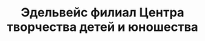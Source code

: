 ---
title: Эдельвейс филиал Центра творчества детей и юношества
address: '69063, г. Запорожье, ул. Горького, 57-а'
tags:
  - Художественные школы
geometry:
  location:
    lat: 47.8388
    lng: 35.139567
  viewport:
    northeast:
      lat: 47.95986095938327
      lng: 35.36916702985384
    southwest:
      lat: 47.75259704185658
      lng: 34.98154010769489
name: Запорожье
photos:
  - height: 4656
    html_attributions:
      - >-
        <a
        href="https://maps.google.com/maps/contrib/114714401443686488228">Dmytro
        Zuyenko</a>
    photo_reference: >-
      CmRaAAAAvXMFR4Fy_Xl-3B0n3EGz2K-Xo0Ip_Tw7I2kA3crKpcgAYxqTv8IU04IkmUuC8_CsIZof7rS8TcNfZsJUr0eVyAtNd4G4I0lVGMo7HVBrqLCv6jrQlKC2ZJuOO96QnocKEhAusQv3u7cqDOW_k1BIldmxGhTmuG9kK3mgtkHSsMwYjS2h078z7A
    width: 3492
  - height: 3492
    html_attributions:
      - >-
        <a
        href="https://maps.google.com/maps/contrib/114714401443686488228">Dmytro
        Zuyenko</a>
    photo_reference: >-
      CmRaAAAAb_0hMxEkL9VA-X3Vd6rCvGerJ-5liwNuVa1x77GMugT0ucVj29yf8kESGfBhFn3Fh-YVsMwMa0oIHQ09B4z0oKuLlFcHkUNvNT3Evpp69cR2mrob3px6bgrOpfEtp-C3EhCPYz89b-EMH_P-TQzib1UFGhQHzLGthgXhsfJVgROVYMFzvB8PkA
    width: 4656
  - height: 4549
    html_attributions:
      - >-
        <a
        href="https://maps.google.com/maps/contrib/109371160348796539305">Анна
        Кузнецова</a>
    photo_reference: >-
      CmRaAAAAVw2t81bFWWHAsrR6uURl1G8-fOrhZcsL5gpp4ESkuHorWgPUgeki_kJa2y18dZGa-iSbnjdy5Iky8graxG4YbRd1Mk-InNw_UkQnd2kWB4gHm6zIdSGGrmVCpvFkcUNUEhDn_Bi7gcErzOOouEAl2lXQGhQic5q5QZb0DfI3-uBvO5wdpg8YSA
    width: 6517
  - height: 3000
    html_attributions:
      - >-
        <a
        href="https://maps.google.com/maps/contrib/100333425356488586542">Евгений
        Карий</a>
    photo_reference: >-
      CmRZAAAAQI0rqxMVSNnWN01JTfaXrijS-OZ6rDnkiL8nb0V0rWnUFuRNGiuD1zTxprUHerXc6NUj1jFRXAbhbxGqWZgOJahhsc5ntz783ybVSc11e90sUbE6zHJsAxQPQgfaiHxXEhC7rXEQ93DBPI8qiQ88IHu3GhSGh6Zde90QIlqNgU_EuBNnj_WShg
    width: 4000
  - height: 3750
    html_attributions:
      - >-
        <a
        href="https://maps.google.com/maps/contrib/103581676911017882298">Наталья
        Архипова</a>
    photo_reference: >-
      CmRaAAAAGHGyafX-bxXuN4MOLSe0CRPeEJPTfH7WLfPg3Jzi-uly7une889syVfeU70CzmZIm-REQMeP7esc-YV3lySu_REmZJ_cWGp8keQdi701SS4nvf8oyCLY3bL03c_guPcHEhAQRvwIAKOdl8vcXtUcVovpGhQMhF9RMgu61C1AVCM98sO5nkulqg
    width: 3000
  - height: 2988
    html_attributions:
      - >-
        <a
        href="https://maps.google.com/maps/contrib/104642637860066574664">Musicaemagia
        _89</a>
    photo_reference: >-
      CmRaAAAAgeOYPNpHEZcHD52wVLOhWbVkbZ4M8mJheTj5NgLX36JFeknaPYor-EMWxhUy0V62u17lYQcnqcQuYmi0-61GNCluyF1ATqKsb9U0UJNEt9cGKsNOtAo9X3hs-KVsGiwtEhAM6QTBDqBPfHY8ipygtQuvGhS887jBAY-kdDFjxU21jOgUn3LaXw
    width: 5312
  - height: 3264
    html_attributions:
      - >-
        <a
        href="https://maps.google.com/maps/contrib/116276778684518694817">ЕЛЕНА
        ТИЩЕНКО</a>
    photo_reference: >-
      CmRaAAAAf1-klaEzwop8QgHpsntDj2UkKrZmCCJnhy6oT-_40Md-2LvJZBMKxTB4gDImr3MPZE8tR3boVjzD-S31K02FEHlvZTC_KK3s8CwY2nRrMFUOC6TuoDkGAxaT0I-DgybkEhARB4FM6XEbwJAYCb93m3p-GhSogH4WB4I0cdX9x4vbU9YFZTf5bw
    width: 1836
  - height: 3000
    html_attributions:
      - >-
        <a
        href="https://maps.google.com/maps/contrib/104055518013661412807">Olesia
        Pavlowskaja</a>
    photo_reference: >-
      CmRaAAAAGEh7GKmgfhMPVZ0XOe-OUGHxGcANtdVmRjFmtnsLyrjnYBmDl8EpGYyeES3zp-dnbh9yS8jQJPKGA_Oeb20Ir9FV3EORyUcwWVYA4LciR65hjmg3fO8AoVRxchfOCI5hEhDuRKx7k2SVazRYX_Bfj_e0GhRKLcd8zMvlyK0_tj2bv37MWze_YQ
    width: 4000
  - height: 1004
    html_attributions:
      - >-
        <a
        href="https://maps.google.com/maps/contrib/106045188284059682784">Ольга
        Филиппова</a>
    photo_reference: >-
      CmRaAAAAsOUsPDzzLjHuoib68_s0owqwCHNVRKLlDU-2HSZCm_CTGjtk_o8mSkUufFH4vy5DMJE5ww8_RJ3UMZpXrMmqh3r-hpDhv7bJ0eMHc0r0EqKSIYp3duXmp4z79ZIoggqtEhDh6Wf__-5XpFDNAwEDy4XSGhQoxcK5sqjDMwgWl9LjQC8QfRg3UA
    width: 1500
  - height: 2160
    html_attributions:
      - >-
        <a
        href="https://maps.google.com/maps/contrib/103356699977244155293">Devrim
        Çamlıca</a>
    photo_reference: >-
      CmRaAAAAhCbRoMuXcJgQ3tH0hmFXuJl4fbZbeLG2x_M9KeLSOMWJNxsbvlq98oZV8k-CdAzxwjdMF82E9OWEmEDd9BgOxdEXL4dMBPHjeWkhwFB25DR-FAqDXdHn54P2uGvZLgsmEhD47qeuAeLUI6srkTPmjO8HGhQNEsYsGOP1YMpEQO-kQu-qfVvKGw
    width: 3840
place_id: ChIJA7uF-j1n3EARSj9NB9lcZ34

---